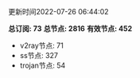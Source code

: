 更新时间2022-07-26 06:44:02

**总订阅: 73**
**总节点: 2816**
**有效节点: 452**
- v2ray节点: 71
- ss节点: 327
- trojan节点: 54
